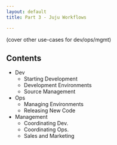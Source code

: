 ```yaml
---
layout: default
title: Part 3 - Juju Workflows

---
```


(cover other use-cases for dev/ops/mgmt)

Contents
--------

* Dev
    * Starting Development
    * Development Environments
    * Source Management
* Ops
    * Managing Environments
    * Releasing New Code
* Management
    * Coordinating Dev.
    * Coordinating Ops.
    * Sales and Marketing
